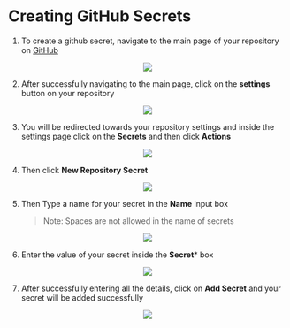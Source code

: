 # Creating GitHub Secrets

1. To create a github secret, navigate to the main page of your repository on [GitHub](https://github.com)

<center><img src="https://user-images.githubusercontent.com/82728823/193764818-f857c943-1613-4b38-8b75-3d74e5a09846.png"></img></center>
   
2. After successfully navigating to the main page, click on the **settings** button on your repository

<center><img src="https://user-images.githubusercontent.com/82728823/193764984-4786b5e0-c60b-46ab-b594-7cd9ff65677f.png"></img></center>
    
3. You will be redirected towards your repository settings and inside the settings page click on the **Secrets** and then click **Actions**
   
<center><img src="https://user-images.githubusercontent.com/82728823/193765074-52a61cc3-7051-4cee-accf-27f5e2c34ad9.png"></img></center>
     
4. Then click **New Repository Secret**
   
<center><img src="https://user-images.githubusercontent.com/82728823/193765332-1afc8857-c1e5-4bed-951b-7349b0570132.png"></img></center>

5. Then Type a name for your secret in the **Name** input box
   > Note: Spaces are not allowed in the name of secrets

<center><img src="https://user-images.githubusercontent.com/82728823/193765415-17c4a2b0-222f-4c75-b6db-1ebd2f0186ed.png"></img></center>

6. Enter the value of your secret inside the **Secret*** box
   
<center><img src="https://user-images.githubusercontent.com/82728823/193765533-19c8a646-7177-4bdc-a3ab-98d16d1b90d1.png"></img></center>

7. After successfully entering all the details, click on **Add Secret** and your secret will be added successfully

<center><img src="https://user-images.githubusercontent.com/82728823/193765630-515b4ca1-538a-4d48-8178-b89b760653cd.png"></img></center>

